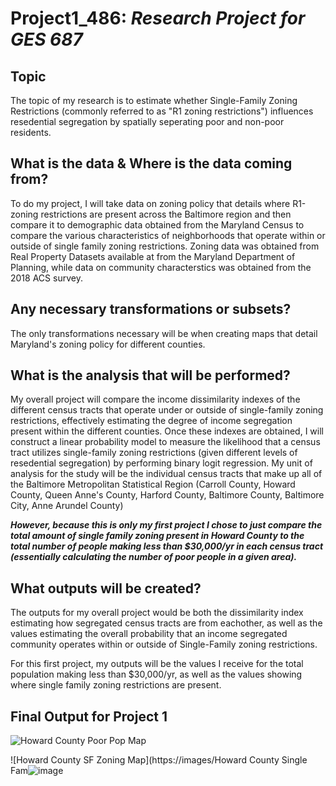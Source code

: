 # Project1_486: *Research Project for GES 687*

## Topic
The topic of my research is to estimate whether Single-Family Zoning Restrictions (commonly referred to as "R1 zoning restrictions") influences resedential segregation by spatially seperating poor and non-poor residents.

## What is the data & Where is the data coming from? 
To do my project, I will take data on zoning policy that details where R1-zoning restrictions are present across the Baltimore region and then compare it to demographic data obtained from the Maryland Census to compare the various characteristics of neighborhoods that operate within or outside of single family zoning restrictions. Zoning data was obtained from Real Property Datasets available at from the Maryland Department of Planning, while data on community characterstics was obtained from the 2018 ACS survey. 

## Any necessary transformations or subsets? 
The only transformations necessary will be when creating maps that detail Maryland's zoning policy for different counties. 

## What is the analysis that will be performed? 
My overall project will compare the income dissimilarity indexes of the different census tracts that operate under or outside of single-family zoning restrictions, effectively estimating the degree of income segregation present within the different counties. Once these indexes are obtained, I will construct a linear probability model  to measure the likelihood that a census tract utilizes single-family zoning restrictions (given different levels of resedential segregation) by performing binary logit regression. My unit of analysis for the study will be the individual census tracts that make up all of the Baltimore Metropolitan Statistical Region (Carroll County, Howard County, Queen Anne's County, Harford County, Baltimore County, Baltimore City, Anne Arundel County)


***However, because this is only my first project I chose to just compare the total amount of single family zoning present in Howard County to the total number of people making less than $30,000/yr in each census tract (essentially calculating the number of poor people in a given area).***

## What outputs will be created? 
The outputs for my overall project would be both the dissimilarity index estimating how segregated census tracts are from eachother, as well as the values estimating the overall probability that an income segregated community operates within or outside of Single-Family zoning restrictions. 

For this first project, my outputs will be the values I receive for the total population making less than $30,000/yr, as well as the values showing where single family zoning restrictions are present. 


## Final Output for Project 1 
![Howard County Poor Pop Map](https://user-images.githubusercontent.com/78118883/111846271-d0ab4500-88dc-11eb-8720-27896f8b7147.png)


![Howard County SF Zoning Map](https://images/Howard County Single Fam![image](https://user-images.githubusercontent.com/78118883/111846324-e9b3f600-88dc-11eb-8289-33385ffdafb2.png)



